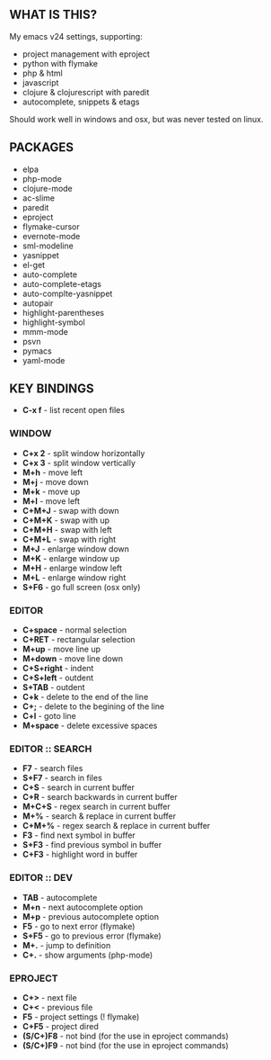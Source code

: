 WHAT IS THIS?
-------------
My emacs v24 settings, supporting:
- project management with eproject
- python with flymake
- php & html
- javascript
- clojure & clojurescript with paredit
- autocomplete, snippets & etags

Should work well in windows and osx, but was never tested on linux.


PACKAGES
--------
- elpa
 - php-mode
 - clojure-mode
 - ac-slime
 - paredit
 - eproject
 - flymake-cursor
 - evernote-mode
 - sml-modeline
 - yasnippet
- el-get
 - auto-complete
 - auto-complete-etags
 - auto-complte-yasnippet
 - autopair
 - highlight-parentheses
 - highlight-symbol
 - mmm-mode
 - psvn
 - pymacs
 - yaml-mode


KEY BINDINGS
------------
* **C-x f** - list recent open files


### WINDOW ###
* **C+x 2** - split window horizontally
* **C+x 3** - split window vertically
* **M+h**   - move left
* **M+j**   - move down
* **M+k**   - move up
* **M+l**   - move left
* **C+M+J** - swap with down
* **C+M+K** - swap with up
* **C+M+H** - swap with left
* **C+M+L** - swap with right
* **M+J**   - enlarge window down
* **M+K**   - enlarge window up
* **M+H**   - enlarge window left
* **M+L**   - enlarge window right
* **S+F6**  - go full screen (osx only)


### EDITOR ###
* **C+space**   - normal selection
* **C+RET**     - rectangular selection
* **M+up**      - move line up
* **M+down**    - move line down
* **C+S+right** - indent
* **C+S+left**  - outdent
* **S+TAB**     - outdent
* **C+k**       - delete to the end of the line
* **C+;**       - delete to the begining of the line
* **C+l**       - goto line
* **M+space**   - delete excessive spaces


### EDITOR :: SEARCH ###
* **F7**    - search files
* **S+F7**  - search in files
* **C+S**   - search in current buffer
* **C+R**   - search backwards in current buffer
* **M+C+S** - regex search in current buffer
* **M+%**   - search & replace in current buffer
* **C+M+%** - regex search & replace in current buffer
* **F3**    - find next symbol in buffer
* **S+F3**  - find previous symbol in buffer
* **C+F3**  - highlight word in buffer


### EDITOR :: DEV ###
* **TAB**   - autocomplete
* **M+n**   - next autocomplete option
* **M+p**   - previous autocomplete option
* **F5**    - go to next error (flymake)
* **S+F5**  - go to previous error (flymake)
* **M+.**   - jump to definition 
* **C+.**   - show arguments (php-mode)


### EPROJECT ###
* **C+>**       - next file
* **C+<**       - previous file
* **F5**        - project settings (! flymake)
* **C+F5**      - project dired
* **(S/C+)F8**  - not bind (for the use in eproject commands)
* **(S/C+)F9**  - not bind (for the use in eproject commands)
